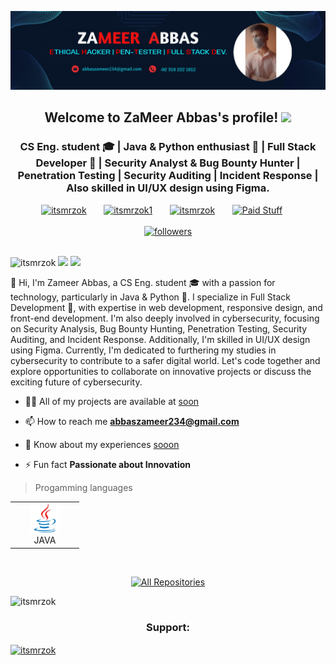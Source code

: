 ![logo](https://github.com/itsmrzok/itsmrzok/blob/main/image%20(9).png)


<h2 align="center">
  Welcome to ZaMeer Abbas's profile!
  <img src="https://media.giphy.com/media/hvRJCLFzcasrR4ia7z/giphy.gif" width="28">
</h2>



<!-- Typing SVG  - https://readme-typing-svg.herokuapp.com/demo/ 
leetcode: https://leetcard.jacoblin.cool/
<h2 align="center">
  <a href="https://git.io/typing-svg"><img src="https://readme-typing-svg.herokuapp.com?lines=I+am+ZaMeer+Abbas;I+am++CS+Eng.++Student%F0%9F%8E%93;I+am+an+open+sourse+enthusiast+;Full+Stack+Developer+%F0%9F%9A%80;Security+Analyst+%26+Bug+Bounty+Hunter;I+am+Java+%26+Python+enthusiast+%F0%9F%90%8D;Security+Auditing;I+am+UI%2FUX+designer"></a>
  </h2>
 -->
<h3 align="center">CS Eng. student 🎓 | Java & Python enthusiast 🐍 | Full Stack Developer 🚀 | Security Analyst & Bug Bounty Hunter | Penetration Testing | Security Auditing | Incident Response | Also skilled in UI/UX design using Figma.</h3>


 <!-- platfrom -->
 <p align="center">
  <a href="https://linkedin.com/in/itsmrzok"><img width="25px" src="https://raw.githubusercontent.com/rahuldkjain/github-profile-readme-generator/master/src/images/icons/Social/linked-in-alt.svg" alt="itsmrzok"/></a>
  &#8287;&#8287;&#8287;&#8287;&#8287;
  <a href="https://fb.com/itsmrzok1"><img width="25px" src="https://raw.githubusercontent.com/rahuldkjain/github-profile-readme-generator/master/src/images/icons/Social/facebook.svg" alt="itsmrzok1"/></a>
  &#8287;&#8287;&#8287;&#8287;&#8287;
  <a href="https://instagram.com/itsmrzok"><img width="25px" src="https://raw.githubusercontent.com/rahuldkjain/github-profile-readme-generator/master/src/images/icons/Social/instagram.svg" alt="itsmrzok"/></a>
  &#8287;&#8287;&#8287;&#8287;&#8287; 
  <a href="#"><img width="25px" alt="Paid Stuff" title="pareon" src="https://img.icons8.com/color/48/000000/patreon.png"/></a>&#8287;&#8287;&#8287;&#8287;&#8287; 
<br>
<br>

<a href="https://github.com/itsmrzok">
    <img alt="followers" title="Follow me on Github" src="https://custom-icon-badges.herokuapp.com/github/followers/itsmrzok?color=236ad3&labelColor=1155ba&style=for-the-badge&logo=person-add&label=Follow&logoColor=white"/></a><br>
<br>
<p align="left"> <img src="https://komarev.com/ghpvc/?username=itsmrzok&label=Profile%20views&color=0e75b6&style=flat" alt="itsmrzok" />
<img  src="https://custom-icon-badges.herokuapp.com/badge/+92-318--222--1812-orange?style=for-the-badge&logo=phone&logoColor=white"/></a>
  <img  src="https://custom-icon-badges.herokuapp.com/chrome-web-store/rating/ogffaloegjglncjfehdfplabnoondfjo?logo=thumbsup&logoColor=white"/></a>
 <br></p>

👋 Hi, I'm Zameer Abbas, a CS Eng. student 🎓 with a passion for technology, particularly in Java & Python 🐍. I specialize in Full Stack Development 🚀, with expertise in web development, responsive design, and front-end development. I'm also deeply involved in cybersecurity, focusing on Security Analysis, Bug Bounty Hunting, Penetration Testing, Security Auditing, and Incident Response. Additionally, I'm skilled in UI/UX design using Figma. Currently, I'm dedicated to furthering my studies in cybersecurity to contribute to a safer digital world. Let's code together and explore opportunities to collaborate on innovative projects or discuss the exciting future of cybersecurity.

- 👨‍💻 All of my projects are available at [soon](soon)

- 📫 How to reach me **abbaszameer234@gmail.com**

- 📄 Know about my experiences [sooon](sooon)

- ⚡ Fun fact **Passionate about Innovation**


> Progamming languages

<table>
  <tr>
    <td align="center" width="96">
      <a href="#">
        <img src="https://raw.githubusercontent.com/devicons/devicon/master/icons/java/java-original.svg" width="48" height="48" alt="#" />
      </a>
      <br>JAVA
    </td>
</table>
<br>

<p align="center">
  <a href="https://github.com/itsmrzok?tab=repositories"><img alt="All Repositories" title="All Repositories" src="https://custom-icon-badges.herokuapp.com/badge/-All%20Repos-2962FF?style=for-the-badge&logoColor=white&logo=repo"/></a>
</p>


<div>
      <img src="https://github-readme-streak-stats.herokuapp.com/?user=itsmrzok&" alt="itsmrzok" />

</div>
<h3 align="center">Support:</h3>
<div>
    <p><a href="https://ko-fi.com/itsmrzok"> <img align="center" src="https://cdn.ko-fi.com/cdn/kofi3.png?v=3" height="50" width="210" alt="itsmrzok" /></a></p>
</div>
<br>


